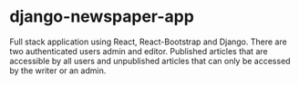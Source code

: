 # django-newspaper-app
Full stack application using React, React-Bootstrap and Django.
There are two authenticated users admin and editor. Published articles that are accessible by all users and unpublished articles that can only be accessed by the writer or an admin. 
